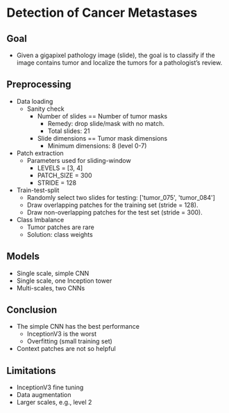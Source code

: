 # Detection of Cancer Metastases

## Goal
- Given a gigapixel pathology image (slide), the goal is to classify if the image contains tumor and localize the tumors for a pathologist’s review.

## Preprocessing
- Data loading
  - Sanity check
    - Number of slides == Number of tumor masks
      - Remedy: drop slide/mask with no match.
      - Total slides: 21
    - Slide dimensions == Tumor mask dimensions
      - Minimum dimensions: 8 (level 0-7)
- Patch extraction
  - Parameters used for sliding-window
    - LEVELS = [3, 4]
    - PATCH_SIZE = 300
    - STRIDE = 128
- Train-test-split
  - Randomly select two slides for testing: ['tumor_075', 'tumor_084']
  - Draw overlapping patches for the training set (stride = 128).
  - Draw non-overlapping patches for the test set (stride = 300).
- Class Imbalance
  - Tumor patches are rare
  - Solution: class weights

## Models
- Single scale, simple CNN
- Single scale, one Inception tower
- Multi-scales, two CNNs

## Conclusion
- The simple CNN has the best performance
  - InceptionV3 is the worst
  - Overfitting (small training set)
- Context patches are not so helpful

## Limitations
- InceptionV3 fine tuning
- Data augmentation
- Larger scales, e.g., level 2
